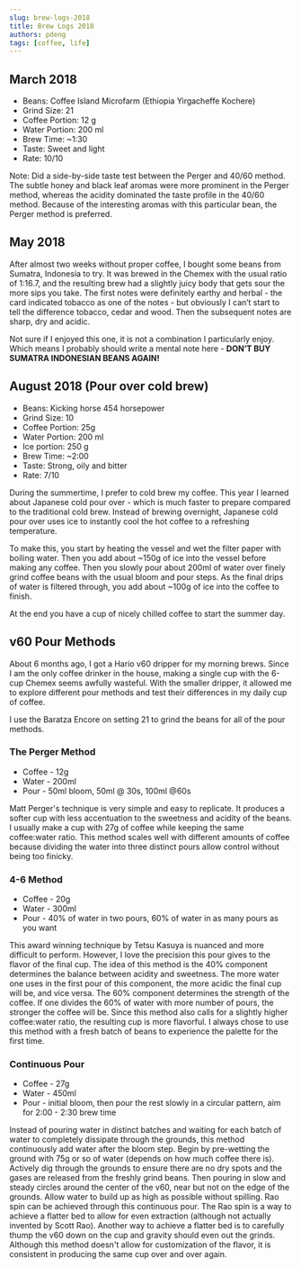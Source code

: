 ```yaml
---
slug: brew-logs-2018
title: Brew Logs 2018
authors: pdeng
tags: [coffee, life]
---
```

## March 2018

* Beans: Coffee Island Microfarm (Ethiopia Yirgacheffe Kochere)
* Grind Size: 21
* Coffee Portion: 12 g
* Water Portion: 200 ml
* Brew Time: ~1:30
* Taste: Sweet and light
* Rate: 10/10

Note: Did a side-by-side taste test between the Perger and 40/60 method. The subtle honey and black leaf aromas were more prominent in the Perger method, whereas the acidity dominated the taste profile in the 40/60 method. Because of the interesting aromas with this particular bean, the Perger method is preferred.

## May 2018

After almost two weeks without proper coffee, I bought some beans from Sumatra, Indonesia to try. It was brewed in the Chemex with the usual ratio of 1:16.7, and the resulting brew had a slightly juicy body that gets sour the more sips you take. The first notes were definitely earthy and herbal - the card indicated tobacco as one of the notes - but obviously I can’t start to tell the difference tobacco, cedar and wood. Then the subsequent notes are sharp, dry and acidic.

Not sure if I enjoyed this one, it is not a combination I particularly enjoy. Which means I probably should write a mental note here - **DON’T BUY SUMATRA INDONESIAN BEANS AGAIN!**

## August 2018 (Pour over cold brew)

* Beans: Kicking horse 454 horsepower
* Grind Size: 10
* Coffee Portion: 25g
* Water Portion: 200 ml
* Ice portion: 250 g
* Brew Time: ~2:00
* Taste: Strong, oily and bitter
* Rate: 7/10

During the summertime, I prefer to cold brew my coffee. This year I learned about Japanese cold pour over - which is much faster to prepare compared to the traditional cold brew. Instead of brewing overnight, Japanese cold pour over uses ice to instantly cool the hot coffee to a refreshing temperature.

To make this, you start by heating the vessel and wet the filter paper with boiling water. Then you add about ~150g of ice into the vessel before making any coffee. Then you slowly pour about 200ml of water over finely grind coffee beans with the usual bloom and pour steps. As the final drips of water is filtered through, you add about ~100g of ice into the coffee to finish.

At the end you have a cup of nicely chilled coffee to start the summer day.

## v60 Pour Methods
About 6 months ago, I got a Hario v60 dripper for my morning brews. Since I am the only coffee drinker in the house, making a single cup with the 6-cup Chemex seems awfully wasteful. With the smaller dripper, it allowed me to explore different pour methods and test their differences in my daily cup of coffee.

I use the Baratza Encore on setting 21 to grind the beans for all of the pour methods.

### The Perger Method

* Coffee - 12g
* Water - 200ml
* Pour - 50ml bloom, 50ml @ 30s, 100ml @60s

Matt Perger's technique is very simple and easy to replicate. It produces a softer cup with less accentuation to the sweetness and acidity of the beans. I usually make a cup with 27g of coffee while keeping the same coffee:water ratio. This method scales well with different amounts of coffee because dividing the water into three distinct pours allow control without being too finicky.

### 4-6 Method

* Coffee - 20g
* Water - 300ml
* Pour - 40% of water in two pours, 60% of water in as many pours as you want

This award winning technique by Tetsu Kasuya is nuanced and more difficult to perform. However, I love the precision this pour gives to the flavor of the final cup. The idea of this method is the 40% component determines the balance between acidity and sweetness. The more water one uses in the first pour of this component, the more acidic the final cup will be, and vice versa. The 60% component determines the strength of the coffee. If one divides the 60% of water with more number of pours, the stronger the coffee will be. Since this method also calls for a slightly higher coffee:water ratio, the resulting cup is more flavorful. I always chose to use this method with a fresh batch of beans to experience the palette for the first time.

### Continuous Pour

* Coffee - 27g
* Water - 450ml
* Pour - initial bloom, then pour the rest slowly in a circular pattern, aim for 2:00 - 2:30 brew time

Instead of pouring water in distinct batches and waiting for each batch of water to completely dissipate through the grounds, this method continuously add water after the bloom step. Begin by pre-wetting the ground with 75g or so of water (depends on how much coffee there is). Actively dig through the grounds to ensure there are no dry spots and the gases are released from the freshly grind beans. Then pouring in slow and steady circles around the center of the v60, near but not on the edge of the grounds. Allow water to build up as high as possible without spilling. Rao spin can be achieved through this continuous pour. The Rao spin is a way to achieve a flatter bed to allow for even extraction (although not actually invented by Scott Rao). Another way to achieve a flatter bed is to carefully thump the v60 down on the cup and gravity should even out the grinds. Although this method doesn't allow for customization of the flavor, it is consistent in producing the same cup over and over again.
